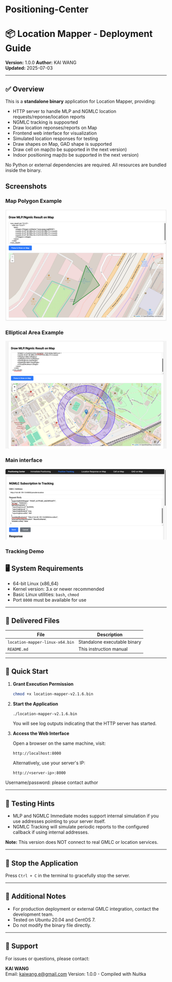 # Positioning-Center


# 📦 Location Mapper - Deployment Guide

**Version:** 1.0.0
**Author:** KAI WANG  
**Updated:** 2025-07-03

---

## ✅ Overview

This is a **standalone binary** application for Location Mapper, providing:

- HTTP server to handle MLP and NGMLC location requests/reponse/location reports
- NGMLC tracking is supposrted
- Draw location reponses/reports on Map
- Frontend web interface for visualization
- Simulated location responses for testing
- Draw shapes on Map, GAD shape is supported
- Draw cell on map(to be supported in the next version)
- Indoor positioning map(to be supported in the next version)

No Python or external dependencies are required. All resources are bundled inside the binary.

## Screenshots

### Map Polygon Example
![Polygon](./1.jpg)

### Elliptical Area Example
![Elliptical](./2.jpg)

### Main interface
![Elliptical](./3.jpg)

### Tracking Demo


## 🖥 System Requirements

- 64-bit Linux (x86_64)
- Kernel version: 3.x or newer recommended
- Basic Linux utilities: `bash`, `chmod`
- Port `8000` must be available for use

---

## 📂 Delivered Files

| File                        | Description                          |
|-----------------------------|--------------------------------------|
| `location-mapper-linux-x64.bin` | Standalone executable binary         |
| `README.md`                 | This instruction manual              |

---

## 🚀 Quick Start

1. **Grant Execution Permission**

   ```bash
   chmod +x location-mapper-v2.1.6.bin
   ```

2. **Start the Application**

   ```bash
   ./location-mapper-v2.1.6.bin
   ```

   You will see log outputs indicating that the HTTP server has started.

3. **Access the Web Interface**

   Open a browser on the same machine, visit:

   ```
   http://localhost:8000
   ```

   Alternatively, use your server's IP:

   ```
   http://<server-ip>:8000
   ```

Username/password: please contact author


---

## 🔧 Testing Hints

- MLP and NGMLC Immediate modes support internal simulation if you use addresses pointing to your server itself.
- NGMLC Tracking will simulate periodic reports to the configured callback if using internal addresses.

**Note:** This version does NOT connect to real GMLC or location services.

---

## 🛑 Stop the Application

Press `Ctrl + C` in the terminal to gracefully stop the server.

---

## 📝 Additional Notes

- For production deployment or external GMLC integration, contact the development team.
- Tested on Ubuntu 20.04 and CentOS 7.
- Do not modify the binary file directly.

---

## 📧 Support

For issues or questions, please contact:

**KAI WANG**  
Email: kaiwang.e@gmail.com
Version: 1.0.0 - Compiled with Nuitka  
